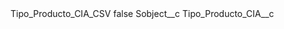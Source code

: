 <?xml version="1.0" encoding="UTF-8"?>
<CustomMetadata xmlns="http://soap.sforce.com/2006/04/metadata" xmlns:xsi="http://www.w3.org/2001/XMLSchema-instance" xmlns:xsd="http://www.w3.org/2001/XMLSchema">
    <label>Tipo_Producto_CIA_CSV</label>
    <protected>false</protected>
    <values>
        <field>Sobject__c</field>
        <value xsi:type="xsd:string">Tipo_Producto_CIA__c</value>
    </values>
</CustomMetadata>
